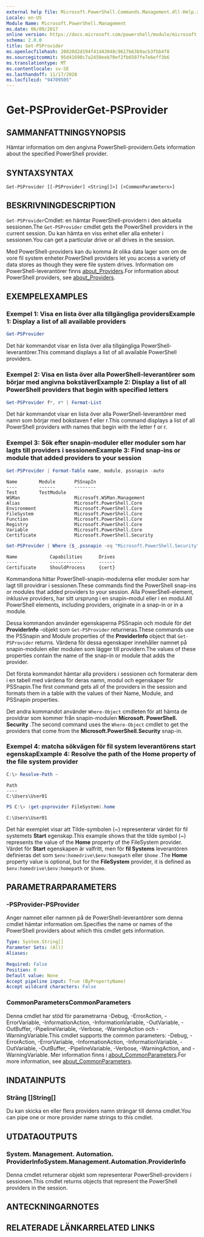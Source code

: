 ```yaml
---
external help file: Microsoft.PowerShell.Commands.Management.dll-Help.xml
Locale: en-US
Module Name: Microsoft.PowerShell.Management
ms.date: 06/09/2017
online version: https://docs.microsoft.com/powershell/module/microsoft.powershell.management/get-psprovider?view=powershell-7.2&WT.mc_id=ps-gethelp
schema: 2.0.0
title: Get-PSProvider
ms.openlocfilehash: 20820d2d194f41d43048c9617b63b9acb3fbb4f8
ms.sourcegitcommit: 95d41698c7a2450eeb70ef2fb6507fe7e6eff3b6
ms.translationtype: MT
ms.contentlocale: sv-SE
ms.lasthandoff: 11/17/2020
ms.locfileid: "94709505"
---
```

# <span data-ttu-id="78fb4-102">Get-PSProvider</span><span class="sxs-lookup"><span data-stu-id="78fb4-102">Get-PSProvider</span></span>

## <span data-ttu-id="78fb4-103">SAMMANFATTNING</span><span class="sxs-lookup"><span data-stu-id="78fb4-103">SYNOPSIS</span></span>
<span data-ttu-id="78fb4-104">Hämtar information om den angivna PowerShell-providern.</span><span class="sxs-lookup"><span data-stu-id="78fb4-104">Gets information about the specified PowerShell provider.</span></span>

## <span data-ttu-id="78fb4-105">SYNTAX</span><span class="sxs-lookup"><span data-stu-id="78fb4-105">SYNTAX</span></span>

```
Get-PSProvider [[-PSProvider] <String[]>] [<CommonParameters>]
```

## <span data-ttu-id="78fb4-106">BESKRIVNING</span><span class="sxs-lookup"><span data-stu-id="78fb4-106">DESCRIPTION</span></span>

<span data-ttu-id="78fb4-107">`Get-PSProvider`Cmdlet: en hämtar PowerShell-providern i den aktuella sessionen.</span><span class="sxs-lookup"><span data-stu-id="78fb4-107">The `Get-PSProvider` cmdlet gets the PowerShell providers in the current session.</span></span>
<span data-ttu-id="78fb4-108">Du kan hämta en viss enhet eller alla enheter i sessionen.</span><span class="sxs-lookup"><span data-stu-id="78fb4-108">You can get a particular drive or all drives in the session.</span></span>

<span data-ttu-id="78fb4-109">Med PowerShell-providers kan du komma åt olika data lager som om de vore fil system enheter.</span><span class="sxs-lookup"><span data-stu-id="78fb4-109">PowerShell providers let you access a variety of data stores as though they were file system drives.</span></span>
<span data-ttu-id="78fb4-110">Information om PowerShell-leverantörer finns [about_Providers](../Microsoft.PowerShell.Core/About/about_Providers.md).</span><span class="sxs-lookup"><span data-stu-id="78fb4-110">For information about PowerShell providers, see [about_Providers](../Microsoft.PowerShell.Core/About/about_Providers.md).</span></span>

## <span data-ttu-id="78fb4-111">EXEMPEL</span><span class="sxs-lookup"><span data-stu-id="78fb4-111">EXAMPLES</span></span>

### <span data-ttu-id="78fb4-112">Exempel 1: Visa en lista över alla tillgängliga providers</span><span class="sxs-lookup"><span data-stu-id="78fb4-112">Example 1: Display a list of all available providers</span></span>

```powershell
Get-PSProvider
```

<span data-ttu-id="78fb4-113">Det här kommandot visar en lista över alla tillgängliga PowerShell-leverantörer.</span><span class="sxs-lookup"><span data-stu-id="78fb4-113">This command displays a list of all available PowerShell providers.</span></span>

### <span data-ttu-id="78fb4-114">Exempel 2: Visa en lista över alla PowerShell-leverantörer som börjar med angivna bokstäver</span><span class="sxs-lookup"><span data-stu-id="78fb4-114">Example 2: Display a list of all PowerShell providers that begin with specified letters</span></span>

```powershell
Get-PSProvider f*, r* | Format-List
```

<span data-ttu-id="78fb4-115">Det här kommandot visar en lista över alla PowerShell-leverantörer med namn som börjar med bokstaven f eller r.</span><span class="sxs-lookup"><span data-stu-id="78fb4-115">This command displays a list of all PowerShell providers with names that begin with the letter f or r.</span></span>

### <span data-ttu-id="78fb4-116">Exempel 3: Sök efter snapin-moduler eller moduler som har lagts till providers i sessionen</span><span class="sxs-lookup"><span data-stu-id="78fb4-116">Example 3: Find snap-ins or module that added providers to your session</span></span>

```powershell
Get-PSProvider | Format-Table name, module, pssnapin -auto
```

```Output
Name        Module       PSSnapIn
----        ------       --------
Test        TestModule
WSMan                    Microsoft.WSMan.Management
Alias                    Microsoft.PowerShell.Core
Environment              Microsoft.PowerShell.Core
FileSystem               Microsoft.PowerShell.Core
Function                 Microsoft.PowerShell.Core
Registry                 Microsoft.PowerShell.Core
Variable                 Microsoft.PowerShell.Core
Certificate              Microsoft.PowerShell.Security
```

```powershell
Get-PSProvider | Where {$_.pssnapin -eq "Microsoft.PowerShell.Security"}
```

```Output
Name            Capabilities      Drives
----            ------------      ------
Certificate     ShouldProcess     {cert}
```

<span data-ttu-id="78fb4-117">Kommandona hittar PowerShell-snapin-modulerna eller moduler som har lagt till providrar i sessionen.</span><span class="sxs-lookup"><span data-stu-id="78fb4-117">These commands find the PowerShell snap-ins or modules that added providers to your session.</span></span>
<span data-ttu-id="78fb4-118">Alla PowerShell-element, inklusive providers, har sitt ursprung i en snapin-modul eller i en modul.</span><span class="sxs-lookup"><span data-stu-id="78fb4-118">All PowerShell elements, including providers, originate in a snap-in or in a module.</span></span>

<span data-ttu-id="78fb4-119">Dessa kommandon använder egenskaperna PSSnapin och module för det **ProviderInfo** -objekt som `Get-PSProvider` returneras.</span><span class="sxs-lookup"><span data-stu-id="78fb4-119">These commands use the PSSnapin and Module properties of the **ProviderInfo** object that `Get-PSProvider` returns.</span></span>
<span data-ttu-id="78fb4-120">Värdena för dessa egenskaper innehåller namnet på snapin-modulen eller modulen som lägger till providern.</span><span class="sxs-lookup"><span data-stu-id="78fb4-120">The values of these properties contain the name of the snap-in or module that adds the provider.</span></span>

<span data-ttu-id="78fb4-121">Det första kommandot hämtar alla providers i sessionen och formaterar dem i en tabell med värdena för deras namn, modul och egenskaper för PSSnapin.</span><span class="sxs-lookup"><span data-stu-id="78fb4-121">The first command gets all of the providers in the session and formats them in a table with the values of their Name, Module, and PSSnapin properties.</span></span>

<span data-ttu-id="78fb4-122">Det andra kommandot använder `Where-Object` cmdleten för att hämta de providrar som kommer från snapin-modulen **Microsoft. PowerShell. Security** .</span><span class="sxs-lookup"><span data-stu-id="78fb4-122">The second command uses the `Where-Object` cmdlet to get the providers that come from the **Microsoft.PowerShell.Security** snap-in.</span></span>

### <span data-ttu-id="78fb4-123">Exempel 4: matcha sökvägen för fil system leverantörens start egenskap</span><span class="sxs-lookup"><span data-stu-id="78fb4-123">Example 4: Resolve the path of the Home property of the file system provider</span></span>

```powershell
C:\> Resolve-Path ~
```

```Output
Path
----
C:\Users\User01
```

```powershell
PS C:\> (get-psprovider FileSystem).home
```

```Output
C:\Users\User01
```

<span data-ttu-id="78fb4-124">Det här exemplet visar att Tilde-symbolen (~) representerar värdet för fil systemets **Start** egenskap.</span><span class="sxs-lookup"><span data-stu-id="78fb4-124">This example shows that the tilde symbol (~) represents the value of the **Home** property of the FileSystem provider.</span></span>
<span data-ttu-id="78fb4-125">Värdet för **Start** egenskapen är valfritt, men för **fil Systems** leverantören definieras det som `$env:homedrive\$env:homepath` eller `$home` .</span><span class="sxs-lookup"><span data-stu-id="78fb4-125">The **Home** property value is optional, but for the **FileSystem** provider, it is defined as `$env:homedrive\$env:homepath` or `$home`.</span></span>

## <span data-ttu-id="78fb4-126">PARAMETRAR</span><span class="sxs-lookup"><span data-stu-id="78fb4-126">PARAMETERS</span></span>

### <span data-ttu-id="78fb4-127">-PSProvider</span><span class="sxs-lookup"><span data-stu-id="78fb4-127">-PSProvider</span></span>

<span data-ttu-id="78fb4-128">Anger namnet eller namnen på de PowerShell-leverantörer som denna cmdlet hämtar information om.</span><span class="sxs-lookup"><span data-stu-id="78fb4-128">Specifies the name or names of the PowerShell providers about which this cmdlet gets information.</span></span>

```yaml
Type: System.String[]
Parameter Sets: (All)
Aliases:

Required: False
Position: 0
Default value: None
Accept pipeline input: True (ByPropertyName)
Accept wildcard characters: False
```

### <span data-ttu-id="78fb4-129">CommonParameters</span><span class="sxs-lookup"><span data-stu-id="78fb4-129">CommonParameters</span></span>

<span data-ttu-id="78fb4-130">Denna cmdlet har stöd för parametrarna -Debug, -ErrorAction, -ErrorVariable, -InformationAction, -InformationVariable, -OutVariable, -OutBuffer, -PipelineVariable, -Verbose, -WarningAction och -WarningVariable.</span><span class="sxs-lookup"><span data-stu-id="78fb4-130">This cmdlet supports the common parameters: -Debug, -ErrorAction, -ErrorVariable, -InformationAction, -InformationVariable, -OutVariable, -OutBuffer, -PipelineVariable, -Verbose, -WarningAction, and -WarningVariable.</span></span> <span data-ttu-id="78fb4-131">Mer information finns i [about_CommonParameters](../Microsoft.PowerShell.Core/About/about_CommonParameters.md).</span><span class="sxs-lookup"><span data-stu-id="78fb4-131">For more information, see [about_CommonParameters](../Microsoft.PowerShell.Core/About/about_CommonParameters.md).</span></span>

## <span data-ttu-id="78fb4-132">INDATA</span><span class="sxs-lookup"><span data-stu-id="78fb4-132">INPUTS</span></span>

### <span data-ttu-id="78fb4-133">Sträng []</span><span class="sxs-lookup"><span data-stu-id="78fb4-133">String[]</span></span>

<span data-ttu-id="78fb4-134">Du kan skicka en eller flera providers namn strängar till denna cmdlet.</span><span class="sxs-lookup"><span data-stu-id="78fb4-134">You can pipe one or more provider name strings to this cmdlet.</span></span>

## <span data-ttu-id="78fb4-135">UTDATA</span><span class="sxs-lookup"><span data-stu-id="78fb4-135">OUTPUTS</span></span>

### <span data-ttu-id="78fb4-136">System. Management. Automation. ProviderInfo</span><span class="sxs-lookup"><span data-stu-id="78fb4-136">System.Management.Automation.ProviderInfo</span></span>

<span data-ttu-id="78fb4-137">Denna cmdlet returnerar objekt som representerar PowerShell-providern i sessionen.</span><span class="sxs-lookup"><span data-stu-id="78fb4-137">This cmdlet returns objects that represent the PowerShell providers in the session.</span></span>

## <span data-ttu-id="78fb4-138">ANTECKNINGAR</span><span class="sxs-lookup"><span data-stu-id="78fb4-138">NOTES</span></span>

## <span data-ttu-id="78fb4-139">RELATERADE LÄNKAR</span><span class="sxs-lookup"><span data-stu-id="78fb4-139">RELATED LINKS</span></span>

